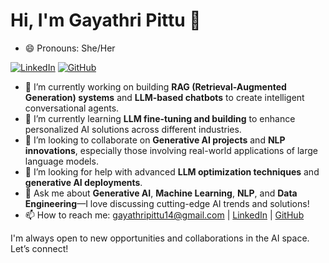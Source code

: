 # Hi, I'm Gayathri Pittu 👋
- 😄 Pronouns: She/Her

[![LinkedIn](https://img.shields.io/badge/LinkedIn-Gayathri%20Pittu-blue)](https://www.linkedin.com/in/gayathri-pittu-35b605228/)
[![GitHub](https://img.shields.io/badge/GitHub-gayathrip556-lightgrey)](https://github.com/gayathripittu)

- 🔭 I’m currently working on building **RAG (Retrieval-Augmented Generation) systems** and **LLM-based chatbots** to create intelligent conversational agents.
- 🌱 I’m currently learning **LLM fine-tuning and building** to enhance personalized AI solutions across different industries.
- 👯 I’m looking to collaborate on **Generative AI projects** and **NLP innovations**, especially those involving real-world applications of large language models.
- 🤔 I’m looking for help with advanced **LLM optimization techniques** and **generative AI deployments**.
- 💬 Ask me about **Generative AI**, **Machine Learning**, **NLP**, and **Data Engineering**—I love discussing cutting-edge AI trends and solutions!
- 📫 How to reach me: gayathripittu14@gmail.com | [LinkedIn](https://www.linkedin.com/in/gayathri-pittu-35b605228/) | [GitHub](https://github.com/gayathripittu)

I'm always open to new opportunities and collaborations in the AI space. Let’s connect!

